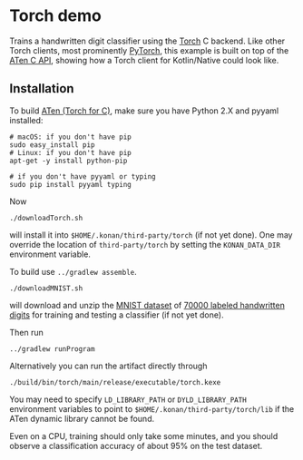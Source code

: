 # Torch demo

Trains a handwritten digit classifier using the [Torch](http://torch.ch) C backend.
Like other Torch clients, most prominently [PyTorch](http://pytorch.org),
this example is built on top of the 
[ATen C API](https://github.com/pytorch/pytorch/tree/master/aten),
showing how a Torch client for Kotlin/Native could look like.

## Installation

To build [ATen (Torch for C)](https://github.com/pytorch/pytorch/tree/master/aten), 
make sure you have Python 2.X and pyyaml installed:

    # macOS: if you don't have pip
    sudo easy_install pip
    # Linux: if you don't have pip
    apt-get -y install python-pip

    # if you don't have pyyaml or typing
    sudo pip install pyyaml typing

Now

    ./downloadTorch.sh

will install it into `$HOME/.konan/third-party/torch` (if not yet done). One may override the location of
`third-party/torch` by setting the `KONAN_DATA_DIR` environment variable.

To build use `../gradlew assemble`.

    ./downloadMNIST.sh

will download and unzip the [MNIST dataset](https://en.wikipedia.org/wiki/MNIST_database) of
[70000 labeled handwritten digits](http://yann.lecun.com/exdb/mnist/) for training and testing a classifier (if not yet done).

Then run

    ../gradlew runProgram

Alternatively you can run the artifact directly through

    ./build/bin/torch/main/release/executable/torch.kexe

You may need to specify `LD_LIBRARY_PATH` or `DYLD_LIBRARY_PATH` environment variables
to point to `$HOME/.konan/third-party/torch/lib` if the ATen dynamic library cannot be found.

Even on a CPU, training should only take some minutes,
and you should observe a classification accuracy of about 95% on the test dataset.
